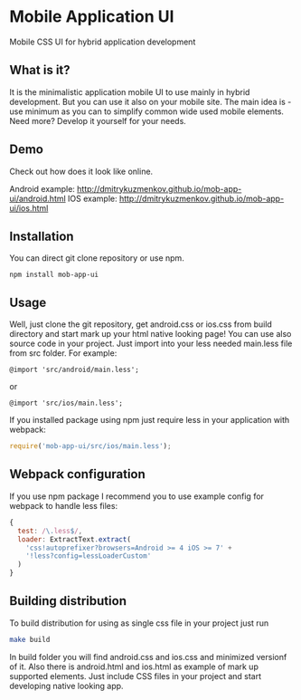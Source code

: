 Mobile Application UI
======

Mobile CSS UI for hybrid application development

## What is it?

It is the minimalistic application mobile UI to use mainly in hybrid development.
But you can use it also on your mobile site.
The main idea is - use minimum as you can to simplify common wide used mobile elements.
Need more? Develop it yourself for your needs.

## Demo
Check out how does it look like online.

Android example: http://dmitrykuzmenkov.github.io/mob-app-ui/android.html
IOS example: http://dmitrykuzmenkov.github.io/mob-app-ui/ios.html

## Installation
You can direct git clone repository or use npm.

```
npm install mob-app-ui
```

## Usage

Well, just clone the git repository, get android.css or ios.css from build directory and start mark up your html native looking page!
You can use also source code in your project. Just import into your less needed main.less file from src folder.
For example:

```less
@import 'src/android/main.less';
```

or

```less
@import 'src/ios/main.less';
```

If you installed package using npm just require less in your application with webpack:

```javascript
require('mob-app-ui/src/ios/main.less');
```

## Webpack configuration
If you use npm package I recommend you to use example config for webpack to handle less files:

```javascript
{
  test: /\.less$/,
  loader: ExtractText.extract(
    'css!autoprefixer?browsers=Android >= 4 iOS >= 7' +
    '!less?config=lessLoaderCustom'
  )
}
```

## Building distribution
To build distribution for using as single css file in your project just run

```bash
make build
```

In build folder you will find android.css and ios.css and minimized versionf of it.
Also there is android.html and ios.html as example of mark up supported elements.
Just include CSS files in your project and start developing native looking app.
